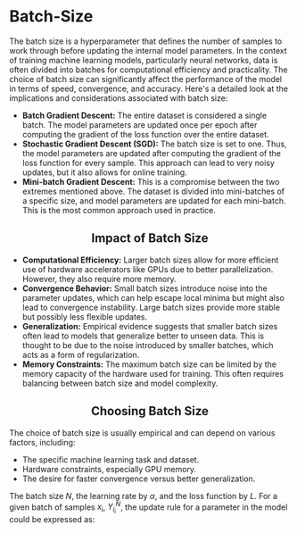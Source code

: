 # Batch-Size

The batch size is a hyperparameter that defines the number of samples to work through before
updating the internal model parameters. In the context of training machine learning models,
particularly neural networks, data is often divided into batches for computational efficiency and
practicality. The choice of batch size can significantly affect the performance of the model in terms of
speed, convergence, and accuracy. Here's a detailed look at the implications and considerations
associated with batch size:

- **Batch Gradient Descent:** The entire dataset is considered a single batch. The model parameters
are updated once per epoch after computing the gradient of the loss function over the entire
dataset.
- **Stochastic Gradient Descent (SGD):** The batch size is set to one. Thus, the model parameters are
updated after computing the gradient of the loss function for every sample. This approach can
lead to very noisy updates, but it also allows for online training.
- **Mini-batch Gradient Descent:** This is a compromise between the two extremes mentioned
above. The dataset is divided into mini-batches of a specific size, and model parameters are
updated for each mini-batch. This is the most common approach used in practice.

<h2 align="center">Impact of Batch Size</h2>

- **Computational Efficiency:** Larger batch sizes allow for more efficient use of hardware
accelerators like GPUs due to better parallelization. However, they also require more memory.
- **Convergence Behavior:** Small batch sizes introduce noise into the parameter updates, which can
help escape local minima but might also lead to convergence instability. Large batch sizes
provide more stable but possibly less flexible updates.
- **Generalization:** Empirical evidence suggests that smaller batch sizes often lead to models that
generalize better to unseen data. This is thought to be due to the noise introduced by smaller
batches, which acts as a form of regularization.
- **Memory Constraints:** The maximum batch size can be limited by the memory capacity of the
hardware used for training. This often requires balancing between batch size and model
complexity.

<h2 align="center">Choosing Batch Size</h2>

The choice of batch size is usually empirical and can depend on various factors, including:

- The specific machine learning task and dataset.
- Hardware constraints, especially GPU memory.
- The desire for faster convergence versus better generalization.

The batch size $N$, the learning rate by $\alpha$, and the loss function by $L$. For a given batch of samples
$x_{\text{i}}$, $Y_{i_i}^N$, the update rule for a parameter in the model could be expressed as:
